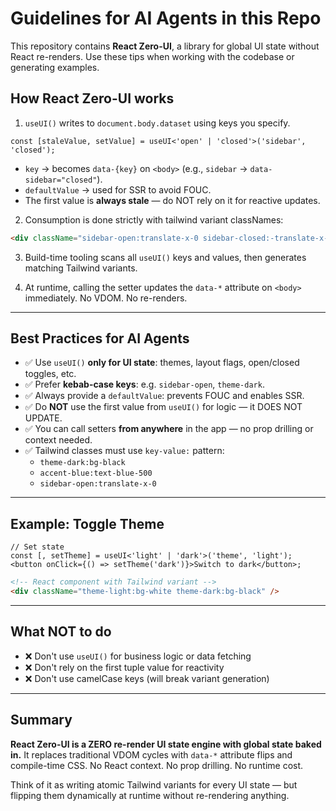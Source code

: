 <!-- purpose: AI and codegen agents should use this to generate correct Zero-UI examples -->

# Guidelines for AI Agents in this Repo

This repository contains **React Zero-UI**, a library for global UI state without React re-renders.
Use these tips when working with the codebase or generating examples.

## How React Zero-UI works

1. `useUI()` writes to `document.body.dataset` using keys you specify.

```tsx
const [staleValue, setValue] = useUI<'open' | 'closed'>('sidebar', 'closed');
```

- `key` → becomes `data-{key}` on `<body>` (e.g., `sidebar` → `data-sidebar="closed"`).
- `defaultValue` → used for SSR to avoid FOUC.
- The first value is **always stale** — do NOT rely on it for reactive updates.

2. Consumption is done strictly with tailwind variant classNames:

```html
<div className="sidebar-open:translate-x-0 sidebar-closed:-translate-x-full" />
```

3. Build-time tooling scans all `useUI()` keys and values, then generates matching Tailwind variants.

4. At runtime, calling the setter updates the `data-*` attribute on `<body>` immediately. No VDOM. No re-renders.

---

## Best Practices for AI Agents

- ✅ Use `useUI()` **only for UI state**: themes, layout flags, open/closed toggles, etc.
- ✅ Prefer **kebab-case keys**: e.g. `sidebar-open`, `theme-dark`.
- ✅ Always provide a `defaultValue`: prevents FOUC and enables SSR.
- ✅ Do **NOT** use the first value from `useUI()` for logic — it DOES NOT UPDATE.
- ✅ You can call setters **from anywhere** in the app — no prop drilling or context needed.
- ✅ Tailwind classes must use `key-value:` pattern:
  - `theme-dark:bg-black`
  - `accent-blue:text-blue-500`
  - `sidebar-open:translate-x-0`

---

## Example: Toggle Theme

```tsx
// Set state
const [, setTheme] = useUI<'light' | 'dark'>('theme', 'light');
<button onClick={() => setTheme('dark')}>Switch to dark</button>;
```

```html
<!-- React component with Tailwind variant -->
<div className="theme-light:bg-white theme-dark:bg-black" />
```

---

## What NOT to do

- ❌ Don't use `useUI()` for business logic or data fetching
- ❌ Don't rely on the first tuple value for reactivity
- ❌ Don't use camelCase keys (will break variant generation)

---

## Summary

**React Zero-UI is a ZERO re-render UI state engine with global state baked in.** It replaces traditional VDOM cycles with `data-*` attribute flips and compile-time CSS. No React context. No prop drilling. No runtime cost.

Think of it as writing atomic Tailwind variants for every UI state — but flipping them dynamically at runtime without re-rendering anything.
